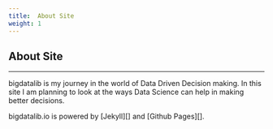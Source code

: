 ```yaml
---
title:  About Site
weight: 1
---
```


## About Site




------


bigdatalib is my journey in the world of Data Driven Decision making. In this site I am planning to look at the ways Data Science can help in making better decisions.   

bigdatalib.io is powered by [Jekyll][] and [Github Pages][].  


<!-- links -->
